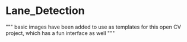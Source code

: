 # Lane_Detection
"""
basic images have been added to use as templates for this open CV project, which has a fun interface as well
"""